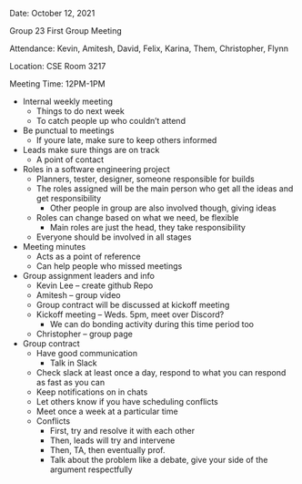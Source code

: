 ﻿Date: October 12, 2021

Group 23 First Group Meeting

Attendance: Kevin, Amitesh, David, Felix, Karina, Them, Christopher, Flynn

Location: CSE Room 3217

Meeting Time: 12PM-1PM

- Internal weekly meeting
  - Things to do next week
  - To catch people up who couldn’t attend
- Be punctual to meetings
  - If youre late, make sure to keep others informed
- Leads make sure things are on track
  - A point of contact
- Roles in a software engineering project
  - Planners, tester, designer, someone responsible for builds
  - The roles assigned will be the main person who get all the ideas and get responsibility
    - Other people in group are also involved though, giving ideas
  - Roles can change based on what we need, be flexible
    - Main roles are just the head, they take responsibility
  - Everyone should be involved in all stages
- Meeting minutes
  - Acts as a point of reference
  - Can help people who missed meetings
- Group assignment leaders and info
  - Kevin Lee – create github Repo
  - Amitesh – group video
  - Group contract will be discussed at kickoff meeting
  - Kickoff meeting – Weds. 5pm, meet over Discord?
    - We can do bonding activity during this time period too
  - Christopher – group page
- Group contract
  - Have good communication
    - Talk in Slack
  - Check slack at least once a day, respond to what you can respond as fast as you can
  - Keep notifications on in chats
  - Let others know if you have scheduling conflicts
  - Meet once a week at a particular time
  - Conflicts
    - First, try and resolve it with each other
    - Then, leads will try and intervene
    - Then, TA, then eventually prof.
    - Talk about the problem like a debate, give your side of the argument respectfully

